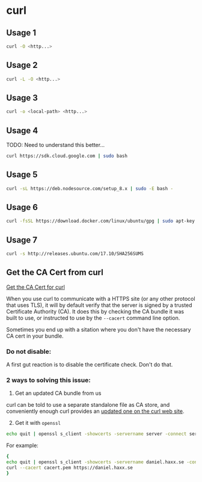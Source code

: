 # curl

## Usage 1

```bash
curl -O <http...>
```

## Usage 2

```bash
curl -L -O <http...>
```

## Usage 3

```bash
curl -o <local-path> <http...>
```

## Usage 4
TODO: Need to understand this better...

```bash
curl https://sdk.cloud.google.com | sudo bash
```

## Usage 5

```bash
curl -sL https://deb.nodesource.com/setup_8.x | sudo -E bash -
```

## Usage 6

```bash
curl -fsSL https://download.docker.com/linux/ubuntu/gpg | sudo apt-key add -
```

## Usage 7

```bash
curl -s http://releases.ubuntu.com/17.10/SHA256SUMS
```

## Get the CA Cert from curl

[Get the CA Cert for curl](https://daniel.haxx.se/blog/2018/11/07/get-the-ca-cert-for-curl/)

When you use curl to communicate with a HTTPS site (or any other protocol that uses TLS), it will by default verify that the server is signed by a trusted Certificate Authority (CA). It does this by checking the CA bundle it was built to use, or instructed to use by the `--cacert` command line option.

Sometimes you end up with a sitation where you don't have the necessary CA cert in your bundle.

### Do not disable:

A first gut reaction is to disable the certificate check. Don't do that. 

### 2 ways to solving this issue:

1. Get an updated CA bundle from us

curl can be told to use a separate standalone file as CA store, and conveniently enough curl provides an [updated one on the curl web site](https://curl.haxx.se/docs/caextract.html). 

2.  Get it with `openssl` 

```bash
echo quit | openssl s_client -showcerts -servername server -connect server:443 > cacert.pem
```

For example:

```bash
{
echo quit | openssl s_client -showcerts -servername daniel.haxx.se -connect daniel.haxx.se:443 > cacert.pem
curl --cacert cacert.pem https://daniel.haxx.se
}
```




